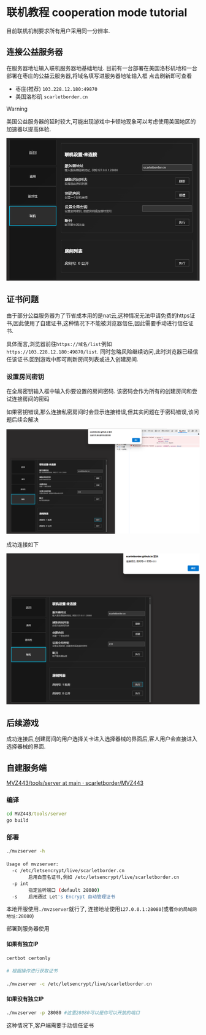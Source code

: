 # 联机教程 cooperation mode tutorial

目前联机机制要求所有用户采用同一分辨率.

## 连接公益服务器

在服务器地址输入联机服务器地基础地址. 目前有一台部署在美国洛杉矶地和一台部署在枣庄的公益云服务器,将域名填写进服务器地址输入框 点击刷新即可查看

- 枣庄(推荐)  `103.228.12.180:49870`
- 美国洛杉矶  `scarletborder.cn`

> [!WARNING]
>
> 美国公益服务器的延时较大,可能出现游戏中卡顿地现象可以考虑使用美国地区的加速器以提高体验.



![image-20250412133157791](./assets/image-20250412133157791.png)

## 证书问题

由于部分公益服务器为了节省成本用的是nat云,这种情况无法申请免费的https证书,因此使用了自建证书,这种情况下不能被浏览器信任,因此需要手动进行信任证书.

具体而言,浏览器前往`https://域名/list`例如 `https://103.228.12.180:49870/list`. 同时忽略风险继续访问,此时浏览器已经信任该证书.回到游戏中即可刷新房间列表或进入创建房间.

### 设置房间密钥

在全局密钥输入框中输入你要设置的房间密码. 该密码会作为所有的创建房间和尝试连接房间的密码

如果密钥错误,那么连接私密房间时会显示连接错误,但其实问题在于密码错误,该问题后续会解决

![image-20250412133255151](./assets/image-20250412133255151.png)

成功连接如下

![image-20250412133428485](./assets/image-20250412133428485.png)

## 后续游戏

成功连接后,创建房间的用户选择关卡进入选择器械的界面后,客人用户会直接进入选择器械的界面.

## 自建服务端

[MVZ443/tools/server at main · scarletborder/MVZ443](https://github.com/scarletborder/MVZ443/tree/main/tools/server)

### 编译

```cmd
cd MVZ443/tools/server
go build
```

### 部署

```bash
./mvzserver -h

Usage of mvzserver:
  -c /etc/letsencrypt/live/scarletborder.cn
        启用自签名证书,例如 /etc/letsencrypt/live/scarletborder.cn
  -p int
        指定监听端口 (default 28080)
  -s    启用通过 Let's Encrypt 自动管理证书
```

本地开服使用`./mvzserver`就行了, 连接地址使用`127.0.0.1:28080`(或者`你的局域网地址:28080`)



部署到服务器使用

#### 如果有独立IP 

```bash
certbot certonly

# 根据操作进行获取证书

./mvzserver -c /etc/letsencrypt/live/scarletborder.cn
```

#### 如果没有独立IP

```bash
./mvzserver -p 28080 #这里28080可以是你可以开放的端口
```

这种情况下,客户端需要手动信任证书
